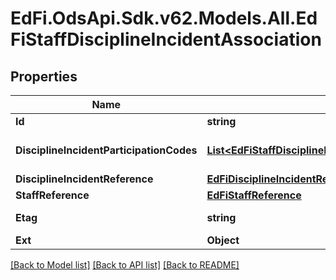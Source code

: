 # EdFi.OdsApi.Sdk.v62.Models.All.EdFiStaffDisciplineIncidentAssociation

## Properties

Name | Type | Description | Notes
------------ | ------------- | ------------- | -------------
**Id** | **string** |  | [optional] 
**DisciplineIncidentParticipationCodes** | [**List&lt;EdFiStaffDisciplineIncidentAssociationDisciplineIncidentParticipationCode&gt;**](EdFiStaffDisciplineIncidentAssociationDisciplineIncidentParticipationCode.md) | An unordered collection of staffDisciplineIncidentAssociationDisciplineIncidentParticipationCodes. The role or type of participation of a student in a discipline incident. | 
**DisciplineIncidentReference** | [**EdFiDisciplineIncidentReference**](EdFiDisciplineIncidentReference.md) |  | 
**StaffReference** | [**EdFiStaffReference**](EdFiStaffReference.md) |  | 
**Etag** | **string** | A unique system-generated value that identifies the version of the resource. | [optional] 
**Ext** | **Object** | Extensions to the StaffDisciplineIncidentAssociation entity. | [optional] 

[[Back to Model list]](../README.md#documentation-for-models) [[Back to API list]](../README.md#documentation-for-api-endpoints) [[Back to README]](../README.md)

